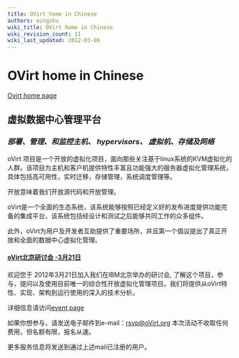 ```yaml
---
title: OVirt home in Chinese
authors: mingshu
wiki_title: OVirt home in Chinese
wiki_revision_count: 11
wiki_last_updated: 2012-03-06
---
```


# OVirt home in Chinese

[Ovirt home page](http://ovirt.org)

## 虚拟数据中心管理平台

### *部署、管理、和监控主机、 hypervisors、 虚拟机、存储及网络*

oVirt 项目是一个开放的虚拟化项目，面向那些关注基于linux系统的KVM虚拟化的人群。该项目为主机和客户机提供特性丰富且功能强大的服务器虚拟化管理系统，具体包括高可用性，实时迁移，存储管理，系统调度管理等。

开放意味着我们开放源代码和开放管理。

oVirt是一个全面的生态系统，该系统能够按照已经定义好的发布进度提供功能完备的集成平台，该系统包括经设计和测试之后能够共同工作的众多组件。

此外，oVirt为用户及开发者互助提供了重要场所，并且第一个倡议提出了真正开放和全面的数据中心虚拟化管理。

#### [oVirt北京研讨会 -3月21日](http://ovirt.org/wiki/March_2012_workshop_announcement_in_Chinese)

欢迎您于 2012年3月21日加入我们在IBM北京举办的研讨会, 了解这个项目，参与，提问以及使用目前唯一的综合性开放虚拟化管理项目。我们将提供从oVirt特性、实现、架构到运行使用的深入的技术分析。

详细信息请访问[event page](http://ovirt.org/wiki/March_2012_workshop_announcement_in_Chinese)

如果你想参与，请发送电子邮件到e-mail：rsvp@oVirt.org 本次活动不收取任何费用，但名额有限，报名从速。

更多服务信息将发送到通过上述mail已注册的用户。
